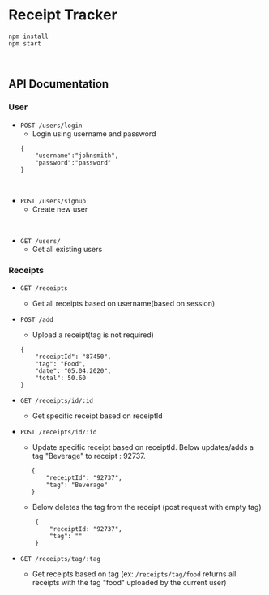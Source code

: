 # Receipt Tracker
`npm install` <br/>
`npm start`<br/>

<br/>

## API Documentation

### User
* `POST /users/login` <br/>
    * Login using username and password
    ```
    {
        "username":"johnsmith",
        "password":"password"
    }
    ```
<br/>

* `POST /users/signup` <br/>
    * Create new user
<br/>

* `GET /users/` <br/>
    * Get all existing users


### Receipts
* `GET /receipts` <br/>
    * Get all receipts based on username(based on session)

* `POST /add` <br>
    * Upload a receipt(tag is not required)
    ``` 
    {
        "receiptId": "87450",
        "tag": "Food",
        "date": "05.04.2020",
        "total": 50.60
    }
    ```

* `GET /receipts/id/:id` <br/>
    * Get specific receipt based on receiptId

* `POST /receipts/id/:id` <br/>
    * Update specific receipt based on receiptId. Below updates/adds a tag "Beverage" to receipt : 92737.
     ``` 
        {
            "receiptId": "92737",
            "tag": "Beverage"
        }
    ```
    * Below deletes the tag from the receipt (post request with empty tag)
    ```
        {
            "receiptId: "92737",
            "tag": ""
        }
    ```
* `GET /receipts/tag/:tag` <br/>
    * Get receipts based on tag (ex: `/receipts/tag/food` returns all receipts with the tag "food" uploaded by the current user)




